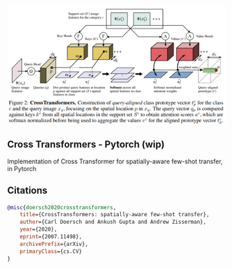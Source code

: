 <img src="./x-attn.png" width="600px"></img>

## Cross Transformers - Pytorch (wip)

Implementation of Cross Transformer for spatially-aware few-shot transfer, in Pytorch

## Citations

```bibtex
@misc{doersch2020crosstransformers,
    title={CrossTransformers: spatially-aware few-shot transfer}, 
    author={Carl Doersch and Ankush Gupta and Andrew Zisserman},
    year={2020},
    eprint={2007.11498},
    archivePrefix={arXiv},
    primaryClass={cs.CV}
}
```
